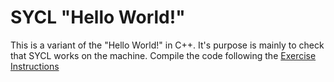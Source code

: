 # SYCL "Hello World!"

This is a variant of the "Hello World!" in C++. It's purpose is mainly to check that SYCL works on the machine. Compile the code following the [Exercise Instructions](../../../../../exercises_instructions.md)
